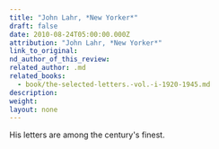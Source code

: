 ```yaml
---
title: "John Lahr, *New Yorker*"
draft: false
date: 2010-08-24T05:00:00.000Z
attribution: "John Lahr, *New Yorker*"
link_to_original:
nd_author_of_this_review:
related_author: .md
related_books:
  - book/the-selected-letters.-vol.-i-1920-1945.md
description:
weight:
layout: none
---
```

His letters are among the century's finest.

